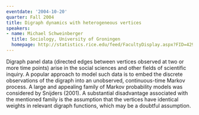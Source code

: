 ```yaml
---
eventdate: '2004-10-20'
quarter: Fall 2004
title: Digraph dynamics with heterogeneous vertices
speakers:
- name: Michael Schweinberger
  title: Sociology, University of Groningen
  homepage: http://statistics.rice.edu/feed/FacultyDisplay.aspx?FID=4293
---
```

Digraph panel data (directed edges between vertices observed at two or more time points) arise in the social sciences and other fields of scientific inquiry. A popular approach to model such data is to embed the discrete observations of the digraph into an unobserved, continuous-time Markov process. A large and appealing family of Markov probability models was considered by Snijders (2001). A substantial disadvantage associated with the mentioned family is the assumption that the vertices have identical weights in relevant digraph functions, which may be a doubtful assumption.